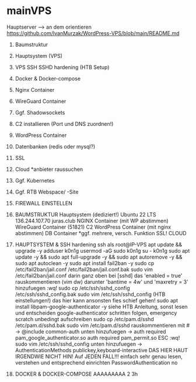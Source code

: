 # mainVPS
Hauptserver
--> an dem orientieren https://github.com/IvanMurzak/WordPress-VPS/blob/main/README.md

1. Baumstruktur
2. Hauptsystem (VPS)
3. VPS SSH SSHD hardening (HTB Setup)
5. Docker & Docker-compose
6. Nginx Container
7. WireGuard Container
8. Ggf. Shadowsockets
9. C2 installieren (Port und DNS zuordnen!)
10. WordPress Container
11. Datenbanken (redis oder mysql?)
12. SSL
13. Cloud *anbieter raussuchen
14. Ggf. Kubernetes
15. Ggf. RTB Webspace/ -Site
16. FIREWALL EINSTELLEN


1. BAUMSTRUKTUR
   Hauptsystem (dediziert!)
     Ubuntu 22 LTS
     136.244.107.70
     juras.club
       NGINX Container (mit WP abstimmen)
       WireGuard Container (51821)
       C2
       WordPress Container (mit nginx abstimmen)
       DB Container *ggf. mehrere, versch. Funktion
       SSL!
       CLOUD

2. HAUPTSYSTEM & SSH hardening
   ssh als root@IP-VPS
   apt update && upgrade -y
   adduser k0n1g
   usermod -aG sudo k0n1g
   su - k0n1g
   sudo apt update -y && sudo apt full-upgrade -y && sudo apt autoremove -y && sudo apt autoclean -y
   sudo apt install fail2ban -y
   sudo cp /etc/fail2ban/jail.conf /etc/fail2ban/jail.conf.bak
   sudo vim /etc/fail2ban/jail.conf
      darin ganz oben bei [sshd] das 'enabled = true' rauskommentieren (vim dw)
      darunter 'bantime = 4w' und 'maxretry = 3' hinzufuegen
      :wq!
   sudo cp /etc/ssh/sshd_config /etc/ssh/sshd_config.bak
   sudo vim /etc/ssh/sshd_config (HTB einstellungen!)
      das hier kann ansonsten fies schief gehen!
   sudo apt install libpam-google-authenticator -y
      siehe HTB Anleitung, sonst lesen und entscheiden
   google-authenticator
      schritten folgen, emergency scratch unbedingt aufschreiben
   sudo cp /etc/pam.d/sshd /etc/pam.d/sshd.bak
   sudo vim /etc/pam.d/sshd
      rauskommentieren mit # -> @include common-auth
      unten hinzufuegen ->
         auth required pam_google_authenticator.so
         auth required pam_permit.so
         ESC :wq!
   sudo vim /etc/ssh/sshd_config
      unten hinzufuegen ->
         AuthenticationMethods publickey,keyboard-interactive
            DAS HIER HAUT IRGENDWIE NICHT HIN!
               Auf JEDEN FALL!!! einfach sehr genau lesen, verstehen und entsprechend einrichten
         PasswordAuthentication no
4. DOCKER & DOCKER-COMPOSE
   AAAAAAAAA
   2
   3h
